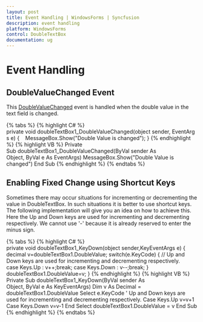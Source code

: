 ```yaml
---
layout: post
title: Event Handling | WindowsForms | Syncfusion
description: event handling
platform: WindowsForms
control: DoubleTextBox
documentation: ug
---
```

# Event Handling

## DoubleValueChanged Event

This [DoubleValueChanged](https://help.syncfusion.com/cr/windowsforms/Syncfusion.Windows.Forms.Tools.DoubleTextBox.html) event is handled when the double value in the text field is changed.

{% tabs %}
{% highlight C# %}  
private void doubleTextBox1_DoubleValueChanged(object sender, EventArgs e)
{
   MessageBox.Show("Double Value is changed");
}
{% endhighlight %}
{% highlight VB %} 
Private Sub doubleTextBox1_DoubleValueChanged(ByVal sender As Object, ByVal e As EventArgs)
MessageBox.Show("Double Value is changed")
End Sub
{% endhighlight %}
{% endtabs %}

## Enabling Fixed Change using Shortcut Keys

Sometimes there may occur situations for incrementing or decrementing the value in DoubleTextBox. In such situations it is better to use shortcut keys. The following implementation will give you an idea on how to achieve this. Here the Up and Down keys are used for incrementing and decrementing respectively. We cannot use '-' because it is already reserved to enter the minus sign.

{% tabs %}
{% highlight C# %}  
private void doubleTextBox1_KeyDown(object sender,KeyEventArgs e)
{
    decimal v=doubleTextBox1.DoubleValue;
    switch(e.KeyCode)
    {
        // Up and Down keys are used for incrementing and decrementing respectively.
        case Keys.Up : v++;break;
        case Keys.Down : v--;break;
    }
    doubleTextBox1.DoubleValue=v;
}
{% endhighlight %}
{% highlight VB %} 
Private Sub doubleTextBox1_KeyDown(ByVal sender As Object, ByVal e As KeyEventArgs)
Dim v As Decimal = doubleTextBox1.DoubleValue
Select e.KeyCode
' Up and Down keys are used for incrementing and decrementing respectively.
Case Keys.Up
v=v+1
Case Keys.Down
v=v-1
End Select
doubleTextBox1.DoubleValue = v
End Sub
{% endhighlight %}
{% endtabs %}
